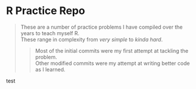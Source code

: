 # R Practice Repo

> These are a number of practice problems I have compiled over the years to teach myself R.  
> These range in complexity from *very simple* to *kinda hard*.   
>> Most of the initial commits were my first attempt at tackling the problem.  
>> Other modified commits were my attempt at writing better code as I learned.  

test
